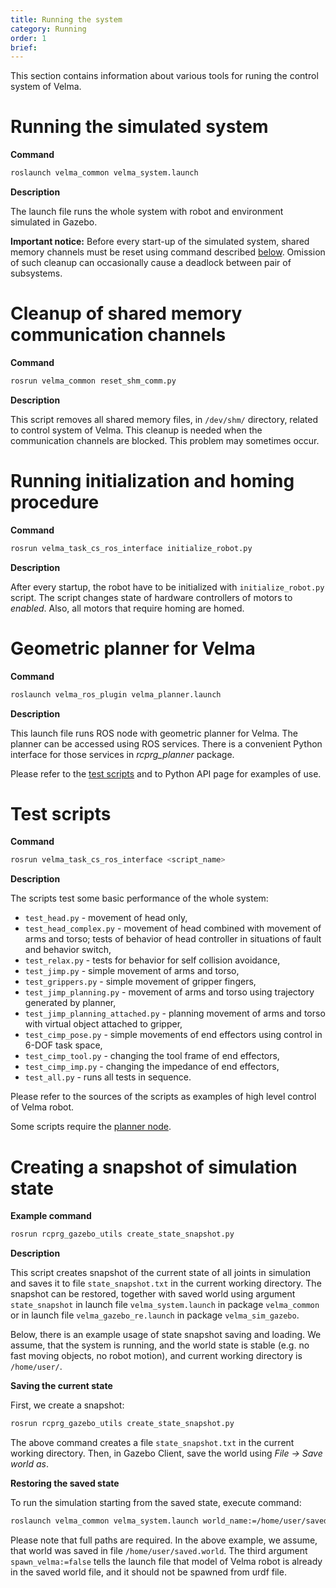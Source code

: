 ```yaml
---
title: Running the system
category: Running
order: 1
brief: 
---
```


This section contains information about various tools for runing the control system of Velma.





# Running the simulated system

**Command**

```bash
roslaunch velma_common velma_system.launch
```

**Description**

The launch file runs the whole system with robot and environment simulated in Gazebo.

**Important notice:** Before every start-up of the simulated system, shared memory channels must be reset
using command described [below](#cleanup-of-shared-memory-communication-channels).
Omission of such cleanup can occasionally cause a deadlock between pair of subsystems.







# Cleanup of shared memory communication channels

**Command**

```bash
rosrun velma_common reset_shm_comm.py
```

**Description**

This script removes all shared memory files, in `/dev/shm/` directory, related to control system of Velma.
This cleanup is needed when the communication channels are blocked. This problem may sometimes occur.




# Running initialization and homing procedure

**Command**

```bash
rosrun velma_task_cs_ros_interface initialize_robot.py
```

**Description**

After every startup, the robot have to be initialized with `initialize_robot.py` script.
The script changes state of hardware controllers of motors to *enabled*. Also, all motors that
require homing are homed.








# Geometric planner for Velma

**Command**

```bash
roslaunch velma_ros_plugin velma_planner.launch
```

**Description**

This launch file runs ROS node with geometric planner for Velma.
The planner can be accessed using ROS services. There is a convenient Python interface
for those services in *rcprg_planner* package.

Please refer to the [test scripts](#test-scripts) and to Python API page for examples of use.








# Test scripts

**Command**

```bash
rosrun velma_task_cs_ros_interface <script_name>
```

**Description**

The scripts test some basic performance of the whole system:
 * `test_head.py` - movement of head only,
 * `test_head_complex.py` - movement of head combined with movement of arms and torso; tests of behavior of head controller in situations of fault and behavior switch,
 * `test_relax.py` - tests for behavior for self collision avoidance,
 * `test_jimp.py` - simple movement of arms and torso,
 * `test_grippers.py` - simple movement of gripper fingers,
 * `test_jimp_planning.py` - movement of arms and torso using trajectory generated by planner,
 * `test_jimp_planning_attached.py` - planning movement of arms and torso with virtual object attached to gripper,
 * `test_cimp_pose.py` - simple movements of end effectors using control in 6-DOF task space,
 * `test_cimp_tool.py` - changing the tool frame of end effectors,
 * `test_cimp_imp.py` - changing the impedance of end effectors,
 * `test_all.py` - runs all tests in sequence.

Please refer to the sources of the scripts as examples of high level control of Velma robot.

Some scripts require the [planner node](#planner-for-velma).





# Creating a snapshot of simulation state

**Example command**

```bash
rosrun rcprg_gazebo_utils create_state_snapshot.py
```

**Description**

This script creates snapshot of the current state of all joints in simulation and saves it to file `state_snapshot.txt` in the current working directory.
The snapshot can be restored, together with saved world using argument `state_snapshot` in launch
file `velma_system.launch` in package `velma_common` or in launch file `velma_gazebo_re.launch` in package `velma_sim_gazebo`.

Below, there is an example usage of state snapshot saving and loading.
We assume, that the system is running, and the world state is stable (e.g. no fast moving objects, no robot motion),
and current working directory is `/home/user/`.

**Saving the current state**

First, we create a snapshot:
```bash
rosrun rcprg_gazebo_utils create_state_snapshot.py
```
The above command creates a file `state_snapshot.txt` in the current working directory.
Then, in Gazebo Client, save the world using *File -> Save world as*.

**Restoring the saved state**

To run the simulation starting from the saved state, execute command:
```bash
roslaunch velma_common velma_system.launch world_name:=/home/user/saved.world state_snapshot:=/home/user/state_snapshot.txt spawn_velma:=false
```
Please note that full paths are required. In the above example, we assume, that world was saved in file `/home/user/saved.world`.
The third argument `spawn_velma:=false` tells the launch file that model of Velma robot is already in the saved world file, and it should not be
spawned from urdf file.


